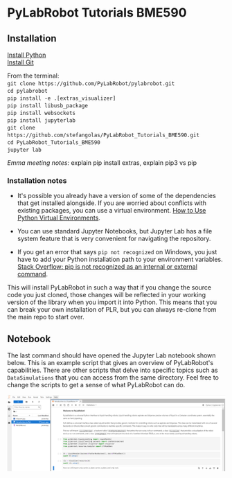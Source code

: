 # PyLabRobot Tutorials BME590

## Installation

[Install Python](https://www.python.org/downloads/release/python-3110/)</br>
[Install Git](https://git-scm.com/downloads)</br>


From the terminal:</br>
`git clone https://github.com/PyLabRobot/pylabrobot.git` </br>
`cd pylabrobot`</br>
`pip install -e .[extras_visualizer]`</br>
`pip install libusb_package`</br>
`pip install websockets`</br>
`pip install jupyterlab`</br>
`git clone https://github.com/stefangolas/PyLabRobot_Tutorials_BME590.git`</br>
`cd PyLabRobot_Tutorials_BME590`</br>
`jupyter lab`</br>

*Emma meeting notes:* explain pip install extras, explain pip3 vs pip

### Installation notes

* It's possible you already have a version of some of the dependencies that get installed alongside. If you are worried about conflicts with existing packages, you can use a virtual environment. [How to Use Python Virtual Environments](https://realpython.com/python-virtual-environments-a-primer/).

* You can use standard Jupyter Notebooks, but Jupyter Lab has a file system feature that is very convenient for navigating the repository.

* If you get an error that says `pip not recognized` on Windows, you just have to add your Python installation path to your environment variables. [Stack Overflow: pip is not recognized as an internal or external command](https://stackoverflow.com/questions/23708898/pip-is-not-recognized-as-an-internal-or-external-command).


This will install PyLabRobot in such a way that if you change the source code you just cloned, those changes will be reflected in your working version of the library when you import it into Python. This means that you can break your own installation of PLR, but you can always re-clone from the main repo to start over.

## Notebook
 The last command should have opened the Jupyter Lab notebook shown below. This is an example script that gives an overview of PyLabRobot's capabilities.
 There are other scripts that delve into specific topics such as `DataSimulations` that you can access from the same directory. Feel free to change the scripts
 to get a sense of what PyLabRobot can do.

 ![image](Readme_Images/screenshot.png)
